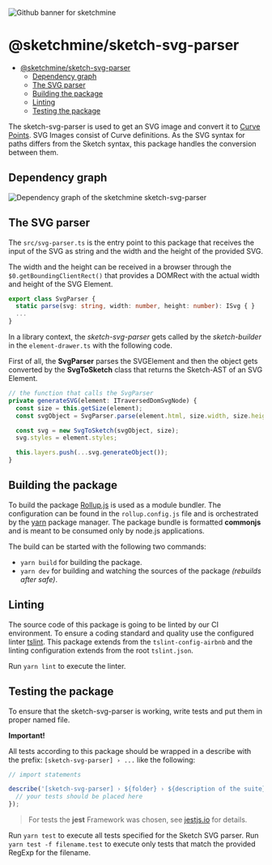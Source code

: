 ![Github banner for sketchmine](https://dt-cdn.net/images/github-banner-2x-1777-2b23e499af.png)

# @sketchmine/sketch-svg-parser

- [@sketchmine/sketch-svg-parser](#sketchminesketch-svg-parser)
  - [Dependency graph](#dependency-graph)
  - [The SVG parser](#the-svg-parser)
  - [Building the package](#building-the-package)
  - [Linting](#linting)
  - [Testing the package](#testing-the-package)

The sketch-svg-parser is used to get an SVG image and convert it to [Curve Points](https://sketchapp.com/docs/vector-editing/points-and-paths).
SVG Images consist of Curve definitions. As the SVG syntax for paths differs from the Sketch syntax, this package handles the conversion between them.

## Dependency graph

![Dependency graph of the sketchmine sketch-svg-parser](https://dt-cdn.net/images/sketch-svg-parser-3920-8bde931eda.png)

## The SVG parser

The `src/svg-parser.ts` is the entry point to this package that receives the input of the SVG as string and the width and the height of the provided SVG.

The width and the height can be received in a browser through the `$0.getBoundingClientRect()` that provides a DOMRect with the actual width and height of the SVG Element.

```typescript
export class SvgParser {
  static parse(svg: string, width: number, height: number): ISvg { }
  ...
}
```

In a library context, the *sketch-svg-parser* gets called by the *sketch-builder* in the `element-drawer.ts` with the following code.

First of all, the **SvgParser** parses the SVGElement and then the object gets converted by the **SvgToSketch** class that returns the Sketch-AST of an SVG Element.

```typescript
// the function that calls the SvgParser
private generateSVG(element: ITraversedDomSvgNode) {
  const size = this.getSize(element);
  const svgObject = SvgParser.parse(element.html, size.width, size.height);

  const svg = new SvgToSketch(svgObject, size);
  svg.styles = element.styles;

  this.layers.push(...svg.generateObject());
}
```

## Building the package

To build the package [Rollup.js](https://rollupjs.org/guide/en) is used as a module bundler. The configuration can be found in the `rollup.config.js` file and is orchestrated by the [yarn](https://yarnpkg.com/en/) package manager.
The package bundle is formatted **commonjs** and is meant to be consumed only by node.js applications.

The build can be started with the following two commands:

- `yarn build` for building the package.
- `yarn dev` for building and watching the sources of the package *(rebuilds after safe)*.

## Linting

The source code of this package is going to be linted by our CI environment. To ensure a coding standard and quality use the configured linter [tslint](https://palantir.github.io/tslint/). This package extends from the `tslint-config-airbnb` and the linting configuration extends from the root `tslint.json`.

Run `yarn lint` to execute the linter.

## Testing the package

To ensure that the sketch-svg-parser is working, write tests and put them in proper named file.

**Important!**

All tests according to this package should be wrapped in a describe with the prefix: `[sketch-svg-parser] › ...` like the following:

```typescript
// import statements

describe('[sketch-svg-parser] › ${folder} › ${description of the suite}', () => {
  // your tests should be placed here
});
```

> For tests the **jest** Framework was chosen, see [jestjs.io](https://jestjs.io/) for details.

Run `yarn test` to execute all tests specified for the Sketch SVG parser. Run `yarn test -f filename.test` to execute only tests that match the provided RegExp for the filename.
